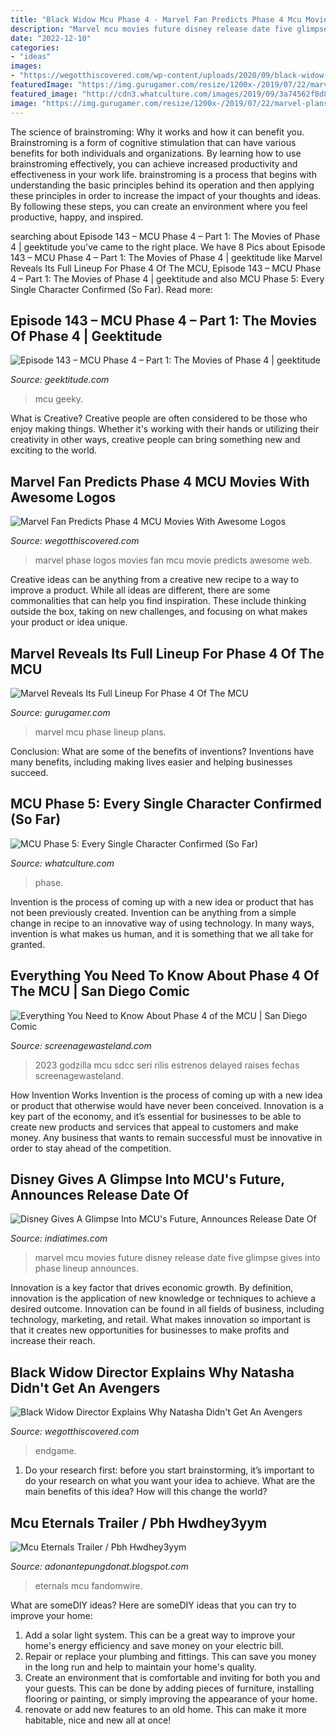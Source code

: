 ```yaml
---
title: "Black Widow Mcu Phase 4 - Marvel Fan Predicts Phase 4 Mcu Movies With Awesome Logos"
description: "Marvel mcu movies future disney release date five glimpse gives into phase lineup announces"
date: "2022-12-10"
categories:
- "ideas"
images:
- "https://wegotthiscovered.com/wp-content/uploads/2020/09/black-widow-still-1.jpg"
featuredImage: "https://img.gurugamer.com/resize/1200x-/2019/07/22/marvel-plans-ce04.png"
featured_image: "http://cdn3.whatculture.com/images/2019/09/3a74562f8d8b4917-600x338.jpg"
image: "https://img.gurugamer.com/resize/1200x-/2019/07/22/marvel-plans-ce04.png"
---
```



The science of brainstroming: Why it works and how it can benefit you.
Brainstroming is a form of cognitive stimulation that can have various benefits for both individuals and organizations. By learning how to use brainstroming effectively, you can achieve increased productivity and effectiveness in your work life. brainstroming is a process that begins with understanding the basic principles behind its operation and then applying these principles in order to increase the impact of your thoughts and ideas. By following these steps, you can create an environment where you feel productive, happy, and inspired.

	

		
searching about Episode 143 – MCU Phase 4 – Part 1: The Movies of Phase 4 | geektitude you've came to the right place. We have 8 Pics about Episode 143 – MCU Phase 4 – Part 1: The Movies of Phase 4 | geektitude like Marvel Reveals Its Full Lineup For Phase 4 Of The MCU, Episode 143 – MCU Phase 4 – Part 1: The Movies of Phase 4 | geektitude and also MCU Phase 5: Every Single Character Confirmed (So Far). Read more:
		
    
## Episode 143 – MCU Phase 4 – Part 1: The Movies Of Phase 4 | Geektitude

<img loading=lazy src="https://i1.wp.com/geektitude.com/wp-content/uploads/2019/05/Phase-4-Part-1b.jpeg?w=848&amp;ssl=1" onerror="this.onerror=null;this.src='https://tse4.mm.bing.net/th?id=OIP.29rjO1xosyciKhlPnhYm4gHaGs&amp;pid=15.1';" alt="Episode 143 – MCU Phase 4 – Part 1: The Movies of Phase 4 | geektitude">

_Source: geektitude.com_

>mcu geeky. 

	

What is Creative?
Creative people are often considered to be those who enjoy making things. Whether it's working with their hands or utilizing their creativity in other ways, creative people can bring something new and exciting to the world.

    
## Marvel Fan Predicts Phase 4 MCU Movies With Awesome Logos

<img loading=lazy src="https://wegotthiscovered.com/wp-content/uploads/2017/11/24274604_562637007410615_1035056890356170752_n.jpg" onerror="this.onerror=null;this.src='https://tse4.mm.bing.net/th?id=OIP.3CV5PRh3Kfp8XqWAKHs8OQHaHa&amp;pid=15.1';" alt="Marvel Fan Predicts Phase 4 MCU Movies With Awesome Logos">

_Source: wegotthiscovered.com_

>marvel phase logos movies fan mcu movie predicts awesome web. 

	

Creative ideas can be anything from a creative new recipe to a way to improve a product. While all ideas are different, there are some commonalities that can help you find inspiration. These include thinking outside the box, taking on new challenges, and focusing on what makes your product or idea unique.

    
## Marvel Reveals Its Full Lineup For Phase 4 Of The MCU

<img loading=lazy src="https://img.gurugamer.com/resize/1200x-/2019/07/22/marvel-plans-ce04.png" onerror="this.onerror=null;this.src='https://tse4.mm.bing.net/th?id=OIP.biVfhL50FHcptN2-DHq1bgHaEK&amp;pid=15.1';" alt="Marvel Reveals Its Full Lineup For Phase 4 Of The MCU">

_Source: gurugamer.com_

>marvel mcu phase lineup plans. 

	

Conclusion: What are some of the benefits of inventions?
Inventions have many benefits, including making lives easier and helping businesses succeed.

    
## MCU Phase 5: Every Single Character Confirmed (So Far)

<img loading=lazy src="http://cdn3.whatculture.com/images/2019/09/3a74562f8d8b4917-600x338.jpg" onerror="this.onerror=null;this.src='https://tse1.mm.bing.net/th?id=OIP.6adorAjwO_P9PYhSTPJTDwHaEL&amp;pid=15.1';" alt="MCU Phase 5: Every Single Character Confirmed (So Far)">

_Source: whatculture.com_

>phase. 

	

Invention is the process of coming up with a new idea or product that has not been previously created. Invention can be anything from a simple change in recipe to an innovative way of using technology. In many ways, invention is what makes us human, and it is something that we all take for granted.

    
## Everything You Need To Know About Phase 4 Of The MCU | San Diego Comic

<img loading=lazy src="https://screenagewasteland.com/wp-content/uploads/2019/07/MCU-Phase-4-lineup.jpg" onerror="this.onerror=null;this.src='https://tse4.mm.bing.net/th?id=OIP.x_fp8VVRjlpglyxTjSszgAHaDt&amp;pid=15.1';" alt="Everything You Need to Know About Phase 4 of the MCU | San Diego Comic">

_Source: screenagewasteland.com_

>2023 godzilla mcu sdcc seri rilis estrenos delayed raises fechas screenagewasteland. 

	

How Invention Works
Invention is the process of coming up with a new idea or product that otherwise would have never been conceived. Innovation is a key part of the economy, and it’s essential for businesses to be able to create new products and services that appeal to customers and make money. Any business that wants to remain successful must be innovative in order to stay ahead of the competition.

    
## Disney Gives A Glimpse Into MCU&#039;s Future, Announces Release Date Of

<img loading=lazy src="https://im.indiatimes.in/media/content/2019/Nov/disney_gives_a_glimpse_into_mcus_future_announces_release_date_of_five_new_marvel_movies_1573894989_725x725.jpg" onerror="this.onerror=null;this.src='https://tse3.mm.bing.net/th?id=OIP.LFkLDaZHhSjxwhOhtx8YgwHaEK&amp;pid=15.1';" alt="Disney Gives A Glimpse Into MCU&#039;s Future, Announces Release Date Of">

_Source: indiatimes.com_

>marvel mcu movies future disney release date five glimpse gives into phase lineup announces. 

	

Innovation is a key factor that drives economic growth. By definition, innovation is the application of new knowledge or techniques to achieve a desired outcome. Innovation can be found in all fields of business, including technology, marketing, and retail. What makes innovation so important is that it creates new opportunities for businesses to make profits and increase their reach.

    
## Black Widow Director Explains Why Natasha Didn&#039;t Get An Avengers

<img loading=lazy src="https://wegotthiscovered.com/wp-content/uploads/2020/09/black-widow-still-1.jpg" onerror="this.onerror=null;this.src='https://tse2.mm.bing.net/th?id=OIP.d0McGdvscU0_rPcQORShlgHaEK&amp;pid=15.1';" alt="Black Widow Director Explains Why Natasha Didn&#039;t Get An Avengers">

_Source: wegotthiscovered.com_

>endgame. 

	

1. Do your research first: before you start brainstorming, it’s important to do your research on what you want your idea to achieve. What are the main benefits of this idea? How will this change the world?

    
## Mcu Eternals Trailer / Pbh Hwdhey3yym

<img loading=lazy src="https://lh6.googleusercontent.com/proxy/lyl-Y0BT0VK66Mr2LOkn7t81Q9kiwdLvn4oX4An_xZtfN_8ktpEH-OXambt_M9apZwzFiHRDE3CWYyj9qZZ6bkdpOZG8Zh6HdQU0TMfihNTEFoD1fBSKy_mYGHPs69Aj6mj7bcZgsfj3Gt0kCByoU1jk1TJBQ62ZVEAuAZuUrfZpuJCbKZo6GQ=w1200-h630-p-k-no-nu" onerror="this.onerror=null;this.src='https://tse4.mm.bing.net/th?id=OIP.ADZYUB8-X6vyu1ZxlBj-FQHaD4&amp;pid=15.1';" alt="Mcu Eternals Trailer / Pbh Hwdhey3yym">

_Source: adonantepungdonat.blogspot.com_

>eternals mcu fandomwire. 

	

What are someDIY ideas?
Here are someDIY ideas that you can try to improve your home:
1. Add a solar light system. This can be a great way to improve your home's energy efficiency and save money on your electric bill.
2. Repair or replace your plumbing and fittings. This can save you money in the long run and help to maintain your home's quality.
3. Create an environment that is comfortable and inviting for both you and your guests. This can be done by adding pieces of furniture, installing flooring or painting, or simply improving the appearance of your home.
4. renovate or add new features to an old home. This can make it more habitable, nice and new all at once!

